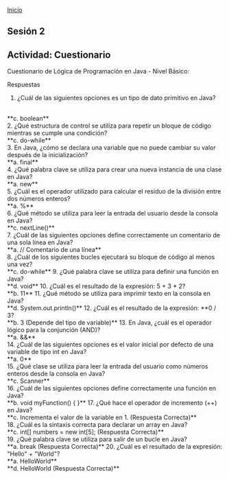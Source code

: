 <!-- No borrar o modificar -->
[Inicio](./index.md)

## Sesión 2

<!-- Su documentación aquí -->
## Actividad: Cuestionario
Cuestionario de Lógica de Programación en Java - Nivel Básico:

Respuestas
1. ¿Cuál de las siguientes opciones es un tipo de dato primitivo en Java?
<br>
**c. boolean**
<br>
2. ¿Qué estructura de control se utiliza para repetir un bloque de código mientras se cumple una condición?
<br>
**c. do-while**
<br>
3. En Java, ¿cómo se declara una variable que no puede cambiar su valor después de la inicialización?
<br>
**a. final**
<br>
4. ¿Qué palabra clave se utiliza para crear una nueva instancia de una clase en Java?
<br>
**a. new**
<br>
5. ¿Cuál es el operador utilizado para calcular el residuo de la división entre dos números enteros?
<br>
**a. %**
<br>
6. ¿Qué método se utiliza para leer la entrada del usuario desde la consola en Java?
<br>
**c. nextLine()**
<br>
7. ¿Cuál de las siguientes opciones define correctamente un comentario de una sola línea en Java?
<br>
**a. // Comentario de una línea**
<br>
8. ¿Cuál de los siguientes bucles ejecutará su bloque de código al menos una vez?
<br>
**c. do-while**
9. ¿Qué palabra clave se utiliza para definir una función en Java?
<br>
**d. void**
10. ¿Cuál es el resultado de la expresión: 5 + 3 * 2?
<br>
**b. 11**
11. ¿Qué método se utiliza para imprimir texto en la consola en Java?
<br>
**d. System.out.println()**
12. ¿Cuál es el resultado de la expresión: **0 / 3?
<br>
**b. 3 (Depende del tipo de variable)**
13. En Java, ¿cuál es el operador lógico para la conjunción (AND)?
<br>
**a. &&**
<br>
14. ¿Cuál de las siguientes opciones es el valor inicial por defecto de una variable de tipo int en Java?
<br>
**a. 0**
<br>
15. ¿Qué clase se utiliza para leer la entrada del usuario como números enteros desde la consola en Java?
<br>
**c. Scanner**
<br>
16. ¿Cuál de las siguientes opciones define correctamente una función en Java?
<br>
**b. void myFunction() { }**
17. ¿Qué hace el operador de incremento (++) en Java?
<br>
**c. Incrementa el valor de la variable en 1. (Respuesta Correcta)**
<br>
18. ¿Cuál es la sintaxis correcta para declarar un array en Java?
<br>
**c. int[] numbers = new int[5]; (Respuesta Correcta)**
<br>
19. ¿Qué palabra clave se utiliza para salir de un bucle en Java?
<br>
**a. break (Respuesta Correcta)**
20. ¿Cuál es el resultado de la expresión: "Hello" + "World"?
<br>
**a. HelloWorld**
<br>
**d. HelloWorld (Respuesta Correcta)**